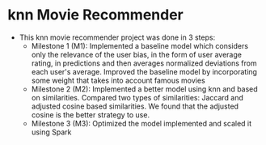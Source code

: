 # knn Movie Recommender

- This knn movie recommender project was done in 3 steps:
    - Milestone 1 (M1): Implemented a baseline model which considers only the relevance of the user bias, in the form of user average rating, in predictions and then averages normalized deviations from each user's average. Improved the baseline model by incorporating some weight that takes into account famous movies
    - Milestone 2 (M2): Implemented a better model using knn and based on similarities. Compared two types of similarities: Jaccard and adjusted cosine based similarities. We found that the adjusted cosine is the better strategy to use.
    - Milestone 3 (M3): Optimized the model implemented and scaled it using Spark